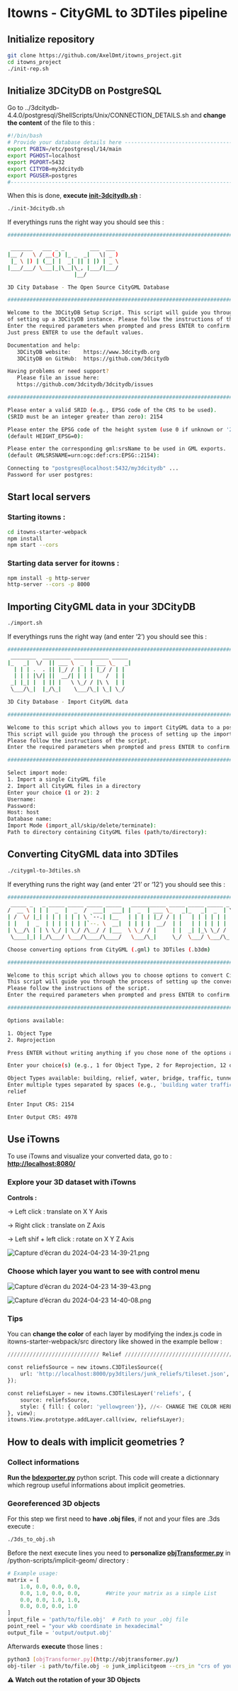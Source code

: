 # Itowns - CityGML to 3DTiles pipeline

## Initialize repository

```bash
git clone https://github.com/AxelDmt/itowns_project.git
cd itowns_project
./init-rep.sh
```

## Initialize 3DCityDB on PostgreSQL

Go to ../3dcitydb-4.4.0/postgresql/ShellScripts/Unix/CONNECTION_DETAILS.sh and **change the content** of the file to this : 

```bash
#!/bin/bash
# Provide your database details here ------------------------------------------
export PGBIN=/etc/postgresql/14/main
export PGHOST=localhost
export PGPORT=5432
export CITYDB=my3dcitydb
export PGUSER=postgres
#------------------------------------------------------------------------------
```

When this is done, **execute [init-3dcitydb.sh](bash-scripts/init-3dcitydb.sh)** :

```bash
./init-3dcitydb.sh
```

If everythings runs the right way you should see this :

```bash
######################################################################################

 _______   ___ _ _        ___  ___ 
|__ /   \ / __(_) |_ _  _|   \| _ )
 |_ \ |) | (__| |  _| || | |) | _ \
|___/___/ \___|_|\__|\_, |___/|___/
                     |__/          

3D City Database - The Open Source CityGML Database

######################################################################################

Welcome to the 3DCityDB Setup Script. This script will guide you through the process
of setting up a 3DCityDB instance. Please follow the instructions of the script.
Enter the required parameters when prompted and press ENTER to confirm.
Just press ENTER to use the default values.

Documentation and help:
   3DCityDB website:    https://www.3dcitydb.org
   3DCityDB on GitHub:  https://github.com/3dcitydb

Having problems or need support?
   Please file an issue here:
   https://github.com/3dcitydb/3dcitydb/issues

######################################################################################

Please enter a valid SRID (e.g., EPSG code of the CRS to be used).
(SRID must be an integer greater than zero): 2154

Please enter the EPSG code of the height system (use 0 if unknown or '2154' is already 3D).
(default HEIGHT_EPSG=0): 

Please enter the corresponding gml:srsName to be used in GML exports.
(default GMLSRSNAME=urn:ogc:def:crs:EPSG::2154): 

Connecting to "postgres@localhost:5432/my3dcitydb" ...
Password for user postgres: 
```

## Start local servers

### Starting itowns :

```bash
cd itowns-starter-webpack
npm install
npm start --cors
```

### Starting data server for itowns :

```bash
npm install -g http-server
http-server --cors -p 8000
```

## Importing CityGML data in your 3DCityDB

```bash
./import.sh
```

If everythings runs the right way (and enter ‘2’) you should see this :

```bash
######################################################################################
 ________  _________ ___________ _____ 
|_   _|  \/  || ___ \  _  | ___ \_   _|
  | | | .  . || |_/ / | | | |_/ / | |  
  | | | |\/| ||  __/| | | |    /  | |  
 _| |_| |  | || |   \ \_/ / |\ \  | |  
 \___/\_|  |_/\_|    \___/\_| \_| \_/  

3D City Database - Import CityGML data

######################################################################################

Welcome to this script which allows you to import CityGML data to a postgreSQL 3DCityDB.
This script will guide you through the process of setting up the import.
Please follow the instructions of the script.
Enter the required parameters when prompted and press ENTER to confirm.

######################################################################################

Select import mode:
1. Import a single CityGML file
2. Import all CityGML files in a directory
Enter your choice (1 or 2): 2
Username: 
Password: 
Host: host
Database name: 
Import Mode (import_all/skip/delete/terminate): 
Path to directory containing CityGML files (path/to/directory):
```

## Converting CityGML data into 3DTiles

```bash
./citygml-to-3dtiles.sh
```

If everything runs the right way (and enter ‘21’ or ‘12’) you should see this :

```bash
######################################################################################
 _____ _   _ _____ _____ _____ _____   ___________ _____ _____ _____ _   _ 
/  __ \ | | |  _  |  _  /  ___|  ___| |  _  | ___ \_   _|_   _|  _  | \ | |
| /  \/ |_| | | | | | | \ `--.| |__   | | | | |_/ / | |   | | | | | |  \| |
| |   |  _  | | | | | | |`--. \  __|  | | | |  __/  | |   | | | | | | . ` |
| \__/\ | | \ \_/ | \_/ /\__/ / |___  \ \_/ / |     | |  _| |_\ \_/ / |\  |
 \____|_| |_/\___/ \___/\____/\____/   \___/\_|     \_/  \___/ \___/\_| \_/

Choose converting options from CityGML (.gml) to 3DTiles (.b3dm)

######################################################################################

Welcome to this script which allows you to choose options to convert CityGML data into 3DTiles.
This script will guide you through the process of setting up the convertion.
Please follow the instructions of the script.
Enter the required parameters when prompted and press ENTER to confirm.

######################################################################################

Options available:

1. Object Type
2. Reprojection

Press ENTER without writing anything if you chose none of the options available

Enter your choice(s) (e.g., 1 for Object Type, 2 for Reprojection, 12 or 21 for both): 21

Object Types available: building, relief, water, bridge, traffic, tunnel, plant, furniture, all
Enter multiple types separated by spaces (e.g., 'building water traffic'):
relief

Enter Input CRS: 2154

Enter Output CRS: 4978
```

## Use iTowns

To use iTowns and visualize your converted data, go to : **[http://localhost:8080/](http://localhost:8080/)** 

### Explore your 3D dataset with iTowns

**Controls :**

→ Left click : translate on X Y Axis

→ Right click : translate on Z Axis

→ Left shif + left click : rotate on X Y Z Axis

![Capture d’écran du 2024-04-23 14-39-21.png](assets/Capture_dcran_du_2024-04-23_14-39-21.png)

### Choose which layer you want to see with control menu

![Capture d’écran du 2024-04-23 14-39-43.png](assets/Capture_dcran_du_2024-04-23_14-39-43.png)

![Capture d’écran du 2024-04-23 14-40-08.png](assets/Capture_dcran_du_2024-04-23_14-40-08.png)

### Tips

You can **change the color** of each layer by modifying the index.js code in itowns-starter-webpack/src directory like showed in the example bellow : 

```python
///////////////////////////// Relief /////////////////////////////////////////////////////////

const reliefsSource = new itowns.C3DTilesSource({
    url: 'http://localhost:8000/py3dtilers/junk_reliefs/tileset.json',
});

const reliefsLayer = new itowns.C3DTilesLayer('reliefs', {
    source: reliefsSource,
    style: { fill: { color: 'yellowgreen'}}, //<- CHANGE THE COLOR HERE
}, view);
itowns.View.prototype.addLayer.call(view, reliefsLayer);
```

## How to deals with implicit geometries ?

### Collect informations

**Run the [bdexporter.py](python-scripts/implicit-geom/bdexporter.py)** python script. This code will create a dictionnary which regroup useful informations about implicit geometries.

### Georeferenced 3D objects

For this step we first need to **have .obj files**, if not and your files are .3ds execute : 

```bash
./3ds_to_obj.sh
```

Before the next execute lines you need to **personalize [objTransformer.py](python-scripts/implicit-geom/objTransformer.py)** in /python-scripts/implicit-geom/ directory :

```python
# Example usage:
matrix = [                  
    1.0, 0.0, 0.0, 0.0,
    0.0, 1.0, 0.0, 0.0,        #Write your matrix as a simple List
    0.0, 0.0, 1.0, 1.0,
    0.0, 0.0, 0.0, 1.0
]
input_file = 'path/to/file.obj'  # Path to your .obj file
point_reel = "your wkb coordinate in hexadecimal"
output_file = 'output/output.obj'
```

Afterwards **execute** those lines : 

```bash
python3 [objTransformer.py](http://objtransformer.py/)
obj-tiler -i path/to/file.obj -o junk_implicitgeom --crs_in "crs of your transformed .obj file" --crs_out 4978
```
**⚠ Watch out the rotation of your 3D Objects**
